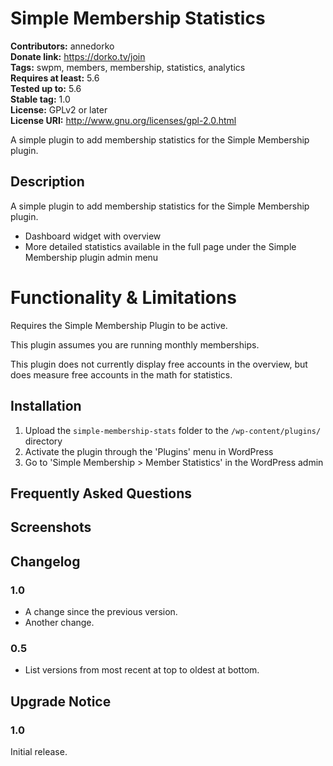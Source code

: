 # Simple Membership Statistics

**Contributors:** annedorko \
**Donate link:** https://dorko.tv/join \
**Tags:** swpm, members, membership, statistics, analytics \
**Requires at least:** 5.6 \
**Tested up to:** 5.6 \
**Stable tag:** 1.0 \
**License:** GPLv2 or later \
**License URI:** http://www.gnu.org/licenses/gpl-2.0.html

A simple plugin to add membership statistics for the Simple Membership plugin.

## Description

A simple plugin to add membership statistics for the Simple Membership plugin.

- Dashboard widget with overview
- More detailed statistics available in the full page under the Simple Membership plugin admin menu

# Functionality & Limitations

Requires the Simple Membership Plugin to be active.

This plugin assumes you are running monthly memberships.

This plugin does not currently display free accounts in the overview, but does measure free accounts in the math for statistics.

## Installation

1. Upload the `simple-membership-stats` folder to the `/wp-content/plugins/` directory
1. Activate the plugin through the 'Plugins' menu in WordPress
1. Go to 'Simple Membership > Member Statistics' in the WordPress admin

## Frequently Asked Questions



## Screenshots



## Changelog

### 1.0

* A change since the previous version.
* Another change.

### 0.5

* List versions from most recent at top to oldest at bottom.

## Upgrade Notice

### 1.0

Initial release.
